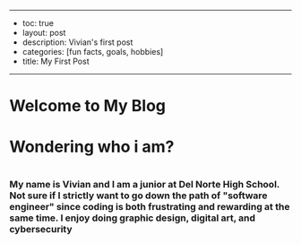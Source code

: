 
---
- toc: true
- layout: post
- description: Vivian's first post
- categories: [fun facts, goals, hobbies]
- title: My First Post
---

# **Welcome to My Blog**

## <h1>Wondering who i am?<h1>
### <p>My name is Vivian and I am a junior at Del Norte High School. Not sure if I strictly want to go down the path of "software engineer" since coding is both frustrating and rewarding at the same time. I enjoy doing graphic design, digital art, and cybersecurity<p>
